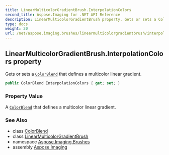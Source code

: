 ```yaml
---
title: LinearMulticolorGradientBrush.InterpolationColors
second_title: Aspose.Imaging for .NET API Reference
description: LinearMulticolorGradientBrush property. Gets or sets a ColorBlend that defines a multicolor linear gradient
type: docs
weight: 20
url: /net/aspose.imaging.brushes/linearmulticolorgradientbrush/interpolationcolors/
---
```

## LinearMulticolorGradientBrush.InterpolationColors property

Gets or sets a [`ColorBlend`](../../../aspose.imaging/colorblend/) that defines a multicolor linear gradient.

```csharp
public ColorBlend InterpolationColors { get; set; }
```

### Property Value

A [`ColorBlend`](../../../aspose.imaging/colorblend/) that defines a multicolor linear gradient.

### See Also

* class [ColorBlend](../../../aspose.imaging/colorblend/)
* class [LinearMulticolorGradientBrush](../)
* namespace [Aspose.Imaging.Brushes](../../linearmulticolorgradientbrush/)
* assembly [Aspose.Imaging](../../../)


